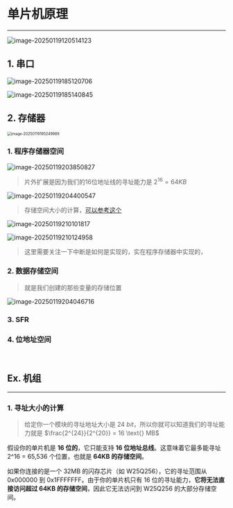 # 单片机原理

---

![image-20250119120514123](https://cdn.jsdelivr.net/gh/MTsocute/New_Image@main/img/image-20250119120514123.png)

## 1. 串口

![image-20250119185120706](https://cdn.jsdelivr.net/gh/MTsocute/New_Image@main/img/image-20250119185120706.png)

![image-20250119185140845](https://cdn.jsdelivr.net/gh/MTsocute/New_Image@main/img/image-20250119185140845.png)

## 2. 存储器

<img src="https://cdn.jsdelivr.net/gh/MTsocute/New_Image@main/img/image-20250119195249989.png" alt="image-20250119195249989" style="zoom:60%;" />

### 1. 程序存储器空间

![image-20250119203850827](https://cdn.jsdelivr.net/gh/MTsocute/New_Image@main/img/image-20250119203850827.png)

> 片外扩展是因为我们的16位地址线的寻址能力是 $2^{16} = 64 KB$

![image-20250119204400547](https://cdn.jsdelivr.net/gh/MTsocute/New_Image@main/img/image-20250119204400547.png)

> 存储空间大小的计算，[可以参考这个](https://blog.csdn.net/qq_44528593/article/details/125007338)

![image-20250119210101817](https://cdn.jsdelivr.net/gh/MTsocute/New_Image@main/img/image-20250119210101817.png)

![image-20250119210124958](https://cdn.jsdelivr.net/gh/MTsocute/New_Image@main/img/image-20250119210124958.png)

> 这里需要关注一下中断是如何是实现的，实在程序存储器中实现的，

### 2. 数据存储空间

> 就是我们创建的那些变量的存储位置

![image-20250119204046716](https://cdn.jsdelivr.net/gh/MTsocute/New_Image@main/img/image-20250119204046716.png)

### 3. SFR

### 4. 位地址空间

<br>

## Ex. 机组

---

### 1. 寻址大小的计算

> 给定你一个模块的寻址地址大小是 $24 \text{ }bit$，所以你就可以知道我们的寻址能力就是 $\frac{2^{24}}{2^{20}} = 16 \text{} MB$

假设你的单片机是 **16 位的**，它只能支持 **16 位地址总线**。这意味着它最多能寻址 2^16 = 65,536 个位置，也就是 **64KB 的存储空间**。

如果你连接的是一个 32MB 的闪存芯片（如 W25Q256），它的寻址范围从 0x000000 到 0x1FFFFFFF。由于你的单片机只有 16 位的寻址能力，**它将无法直接访问超过 64KB 的存储空间**，因此它无法访问到 W25Q256 的大部分存储空间。